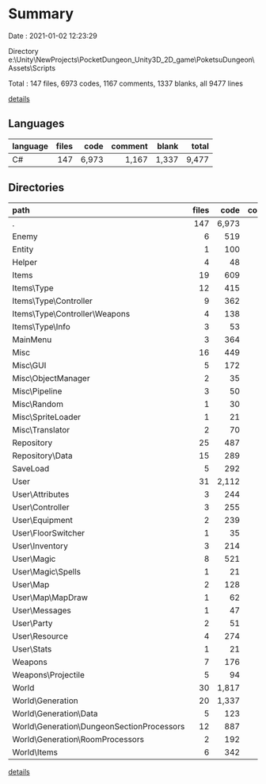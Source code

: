 # Summary

Date : 2021-01-02 12:23:29

Directory e:\Unity\NewProjects\PocketDungeon_Unity3D_2D_game\PoketsuDungeon\Assets\Scripts

Total : 147 files,  6973 codes, 1167 comments, 1337 blanks, all 9477 lines

[details](details.md)

## Languages
| language | files | code | comment | blank | total |
| :--- | ---: | ---: | ---: | ---: | ---: |
| C# | 147 | 6,973 | 1,167 | 1,337 | 9,477 |

## Directories
| path | files | code | comment | blank | total |
| :--- | ---: | ---: | ---: | ---: | ---: |
| . | 147 | 6,973 | 1,167 | 1,337 | 9,477 |
| Enemy | 6 | 519 | 225 | 121 | 865 |
| Entity | 1 | 100 | 34 | 13 | 147 |
| Helper | 4 | 48 | 12 | 9 | 69 |
| Items | 19 | 609 | 23 | 123 | 755 |
| Items\Type | 12 | 415 | 8 | 91 | 514 |
| Items\Type\Controller | 9 | 362 | 8 | 80 | 450 |
| Items\Type\Controller\Weapons | 4 | 138 | 2 | 33 | 173 |
| Items\Type\Info | 3 | 53 | 0 | 11 | 64 |
| MainMenu | 3 | 364 | 9 | 66 | 439 |
| Misc | 16 | 449 | 251 | 108 | 808 |
| Misc\GUI | 5 | 172 | 99 | 41 | 312 |
| Misc\ObjectManager | 2 | 35 | 23 | 9 | 67 |
| Misc\Pipeline | 3 | 50 | 33 | 14 | 97 |
| Misc\Random | 1 | 30 | 17 | 7 | 54 |
| Misc\SpriteLoader | 1 | 21 | 4 | 6 | 31 |
| Misc\Translator | 2 | 70 | 35 | 17 | 122 |
| Repository | 25 | 487 | 68 | 86 | 641 |
| Repository\Data | 15 | 289 | 5 | 52 | 346 |
| SaveLoad | 5 | 292 | 10 | 50 | 352 |
| User | 31 | 2,112 | 364 | 401 | 2,877 |
| User\Attributes | 3 | 244 | 54 | 53 | 351 |
| User\Controller | 3 | 255 | 69 | 48 | 372 |
| User\Equipment | 2 | 239 | 37 | 29 | 305 |
| User\FloorSwitcher | 1 | 35 | 18 | 8 | 61 |
| User\Inventory | 3 | 214 | 61 | 40 | 315 |
| User\Magic | 8 | 521 | 23 | 96 | 640 |
| User\Magic\Spells | 1 | 21 | 5 | 1 | 27 |
| User\Map | 2 | 128 | 25 | 28 | 181 |
| User\Map\MapDraw | 1 | 62 | 13 | 11 | 86 |
| User\Messages | 1 | 47 | 31 | 19 | 97 |
| User\Party | 2 | 51 | 0 | 13 | 64 |
| User\Resource | 4 | 274 | 9 | 43 | 326 |
| User\Stats | 1 | 21 | 6 | 4 | 31 |
| Weapons | 7 | 176 | 5 | 35 | 216 |
| Weapons\Projectile | 5 | 94 | 0 | 18 | 112 |
| World | 30 | 1,817 | 166 | 325 | 2,308 |
| World\Generation | 20 | 1,337 | 65 | 217 | 1,619 |
| World\Generation\Data | 5 | 123 | 1 | 23 | 147 |
| World\Generation\DungeonSectionProcessors | 12 | 887 | 58 | 149 | 1,094 |
| World\Generation\RoomProcessors | 2 | 192 | 4 | 24 | 220 |
| World\Items | 6 | 342 | 85 | 84 | 511 |

[details](details.md)